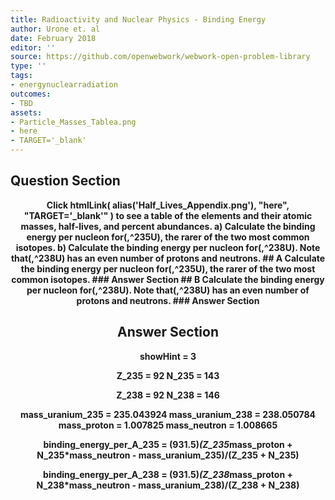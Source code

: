 ```yaml
---
title: Radioactivity and Nuclear Physics - Binding Energy
author: Urone et. al
date: February 2018
editor: ''
source: https://github.com/openwebwork/webwork-open-problem-library
type: ''
tags:
- energynuclearradiation
outcomes:
- TBD
assets:
- Particle_Masses_Tablea.png
- here
- TARGET='_blank'
---
```


## Question Section 

<center> 

<b>
Click htmlLink( alias('Half_Lives_Appendix.png'), "here", "TARGET='_blank'" ) to see a table of the elements and their atomic masses, half-lives, and percent abundances.
a) Calculate the binding energy per nucleon for(,^235U), the rarer of the two most common isotopes.
b) Calculate the binding energy per nucleon for(,^238U). Note that(,^238U) has an even number of protons and neutrons.
## A
Calculate the binding energy per nucleon for(,^235U), the rarer of the two most common isotopes.
### Answer Section
## B
Calculate the binding energy per nucleon for(,^238U). Note that(,^238U) has an even number of protons and neutrons.
### Answer Section


## Answer Section

showHint = 3

Z_235 = 92
N_235 = 143

Z_238 = 92
N_238 = 146

mass_uranium_235 = 235.043924
mass_uranium_238 = 238.050784
mass_proton = 1.007825
mass_neutron = 1.008665

binding_energy_per_A_235 = (931.5)*(Z_235*mass_proton + N_235*mass_neutron - mass_uranium_235)/(Z_235 + N_235)

binding_energy_per_A_238 = (931.5)*(Z_238*mass_proton + N_238*mass_neutron - mass_uranium_238)/(Z_238 + N_238)